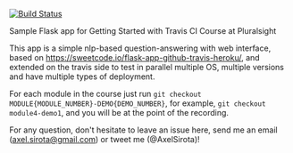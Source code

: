 [![Build Status](https://travis-ci.com/axel-sirota/ci-cd-with-travis.svg?branch=master)](https://travis-ci.com/axel-sirota/ci-cd-with-travis)

Sample Flask app for Getting Started with Travis CI Course at Pluralsight

This app is a simple nlp-based question-answering with web interface, based on https://sweetcode.io/flask-app-github-travis-heroku/, and extended on the travis side to test in parallel multiple OS, multiple versions and have multiple types of deployment.

For each module in the course just run `git checkout MODULE{MODULE_NUMBER}-DEMO{DEMO_NUMBER}`, for example, `git checkout module4-demo1`, and you will be at the point of the recording.

For any question, don't hesitate to leave an issue here, send me an email (axel.sirota@gmail.com) or tweet me (@AxelSirota)!